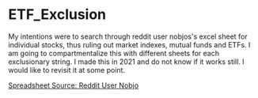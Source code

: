 # ETF_Exclusion
My intentions were to search through reddit user nobjos's excel sheet for individual stocks, thus ruling out market indexes, mutual funds and ETFs. I am going to compartmentalize this with different sheets for each exclusionary string.  I made this in 2021 and do not know if it works still. I would like to revisit it at some point.


[Spreadsheet Source: Reddit User Nobjo](https://www.reddit.com/user/nobjos/)

